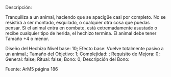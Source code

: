 
Descripción: <p>Tranquiliza a un animal, haciendo que se apacigüe casi por completo. No se resistirá a ser montado, esquilado, o cualquier otra cosa que puedas pensar. Si el animal entra en combate, está extremadamente asustado o recibe cualquier tipo de herida, el hechizo termina. El animal debe tener Tamaño +4 o menor.</p>

Diseño del Hechizo
Nivel base: 10; Efecto base: Vuelve totalmente pasivo a un animal.;  Tamaño del Objetivo: 1; Complejidad: ; Requisito de Mejora: 0; General: false; Ritual: false; Bono: 0; Descripción del Bono: 

Fuente: ArM5 página 186